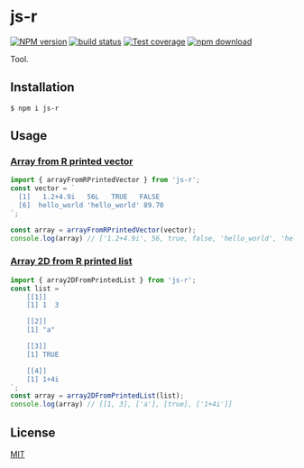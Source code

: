 # js-r

[![NPM version][npm-image]][npm-url]
[![build status][ci-image]][ci-url]
[![Test coverage][codecov-image]][codecov-url]
[![npm download][download-image]][download-url]

Tool.

## Installation

`$ npm i js-r`

## Usage

### [Array from R printed vector](./src/utilities/arrayFromRPrintedVector.ts)
```js
import { arrayFromRPrintedVector } from 'js-r';
const vector = `
  [1]   1.2+4.9i   56L   TRUE   FALSE
  [6]  hello_world 'hello_world' 89.70
`;

const array = arrayFromRPrintedVector(vector);
console.log(array) // ['1.2+4.9i', 56, true, false, 'hello_world', 'hello_world', 89.7]
```

### [Array 2D from R printed list](./src/utilities/arrayFromRPrintedVector.ts)
```js
import { array2DFromPrintedList } from 'js-r';
const list = `
    [[1]]
    [1] 1  3

    [[2]]
    [1] "a"

    [[3]]
    [1] TRUE

    [[4]]
    [1] 1+4i
`;
const array = array2DFromPrintedList(list);
console.log(array) // [[1, 3], ['a'], [true], ['1+4i']]
```

## License

[MIT](./LICENSE)

[npm-image]: https://img.shields.io/npm/v/js-r.svg
[npm-url]: https://www.npmjs.com/package/js-r
[ci-image]: https://github.com/josoriom/js-r/workflows/Node.js%20CI/badge.svg?branch=master
[ci-url]: https://github.com/josoriom/js-r/actions?query=workflow%3A%22Node.js+CI%22
[codecov-image]: https://img.shields.io/codecov/c/github/josoriom/js-r.svg
[codecov-url]: https://codecov.io/gh/josoriom/js-r
[download-image]: https://img.shields.io/npm/dm/js-r.svg
[download-url]: https://www.npmjs.com/package/js-r
